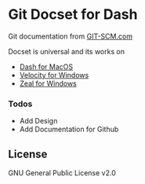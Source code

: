 # Git Docset for Dash

Git documentation from [GIT-SCM.com](https://git-scm.com/docs/) 

Docset is universal and its works on
  - [Dash for MacOS](https://kapeli.com/dash) 
  - [Velocity for Windows](https://velocity.silverlakesoftware.com/)
  - [Zeal for Windows](https://zealdocs.org/)

### Todos

 - Add Design
 - Add Documentation for Github

License
----

GNU General Public License v2.0
